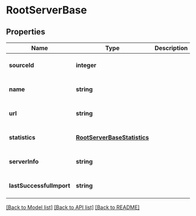 # RootServerBase

## Properties
Name | Type | Description | Notes
------------ | ------------- | ------------- | -------------
**sourceId** | **integer** |  | [optional] [default to null]
**name** | **string** |  | [optional] [default to null]
**url** | **string** |  | [optional] [default to null]
**statistics** | [**RootServerBaseStatistics**](RootServerBaseStatistics.md) |  | [optional] [default to null]
**serverInfo** | **string** |  | [optional] [default to null]
**lastSuccessfulImport** | **string** |  | [optional] [default to null]

[[Back to Model list]](../README.md#documentation-for-models) [[Back to API list]](../README.md#documentation-for-api-endpoints) [[Back to README]](../README.md)


